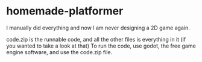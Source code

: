 # homemade-platformer
I manually did everything and now I am never designing a 2D game again.



code.zip is the runnable code, and all the other files is everything in it (if you wanted to take a look at that)
To run the code, use godot, the free game engine software, and use the code.zip file.
